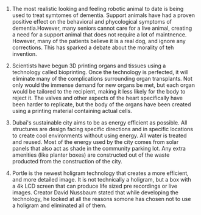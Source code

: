
1. The most realistic looking and feeling robotic animal to date is being used to treat symtomes of dementia. Support animals have had a proven positive effect on the behavioral and phycological symptoms of dementia.However, many seniors cannot care for a live animal, creating a need for a support animal that does not require a lot of maintnence. However, many of the patients believe it is a real dog, and ignore any corrections. This has sparked a debate about the morality of teh invention.

2. Scientists have begun 3D printing organs and tissues using a technology called bioprinting. Once the technology is perfected, it will eliminate many of the complications surrounding organ transplants. Not only would the immense demand for new organs be met, but each organ would be tailored to the recipient, making it less likely for the body to reject it. The valves and other aspects of the heart specifically have been harder to replicate, but the body of the organs have been created using a printing material containing actual cells.

3. Dubai's sustainable city aims to be as energy efficient as possible. All structures are design facing specific directions and in specific locations to create cool environments without using energy. All water is treated and reused. Most of the energy used by the city comes from solar panels that also act as shade in the community parking lot. Any extra amenities (like planter boxes) are constructed out of the waste producted from the construction of the city. 

4. Portle is the newest holigram technology that creates a more efficient, and more detailed image. It is not technically a holigram, but a box with a 4k LCD screen that can produce life sized pre recordings or live images. Creator David Nussbaum stated that while developing the technology, he looked at all the reasons somone has chosen not to use a holigram and eliminated all of them.
